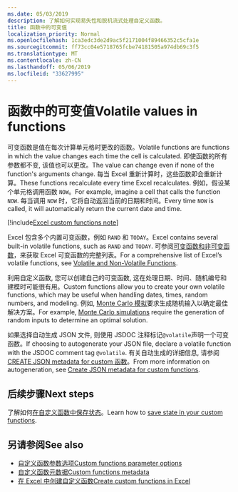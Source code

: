 ```yaml
---
ms.date: 05/03/2019
description: 了解如何实现易失性和脱机流式处理自定义函数。
title: 函数中的可变值
localization_priority: Normal
ms.openlocfilehash: 1ca3edc3de2d9ac5f2171004f89466352c5cfa1e
ms.sourcegitcommit: ff73cc04e5718765fcbe74181505a974db69c3f5
ms.translationtype: MT
ms.contentlocale: zh-CN
ms.lasthandoff: 05/06/2019
ms.locfileid: "33627995"
---
```

# <a name="volatile-values-in-functions"></a><span data-ttu-id="d769c-103">函数中的可变值</span><span class="sxs-lookup"><span data-stu-id="d769c-103">Volatile values in functions</span></span>

<span data-ttu-id="d769c-104">可变函数是值在每次计算单元格时更改的函数。</span><span class="sxs-lookup"><span data-stu-id="d769c-104">Volatile functions are functions in which the value changes each time the cell is calculated.</span></span> <span data-ttu-id="d769c-105">即使函数的所有参数都不变, 该值也可以更改。</span><span class="sxs-lookup"><span data-stu-id="d769c-105">The value can change even if none of the function's arguments change.</span></span> <span data-ttu-id="d769c-106">每当 Excel 重新计算时，这些函数即会重新计算。</span><span class="sxs-lookup"><span data-stu-id="d769c-106">These functions recalculate every time Excel recalculates.</span></span> <span data-ttu-id="d769c-107">例如，假设某个单元格调用函数 `NOW`。</span><span class="sxs-lookup"><span data-stu-id="d769c-107">For example, imagine a cell that calls the function `NOW`.</span></span> <span data-ttu-id="d769c-108">每当调用 `NOW` 时，它将自动返回当前的日期和时间。</span><span class="sxs-lookup"><span data-stu-id="d769c-108">Every time `NOW` is called, it will automatically return the current date and time.</span></span>

[!include[Excel custom functions note](../includes/excel-custom-functions-note.md)]

<span data-ttu-id="d769c-109">Excel 包含多个内置可变函数，例如 `RAND` 和 `TODAY`。</span><span class="sxs-lookup"><span data-stu-id="d769c-109">Excel contains several built-in volatile functions, such as `RAND` and `TODAY`.</span></span> <span data-ttu-id="d769c-110">可参阅[可变函数和非可变函数](/office/client-developer/excel/excel-recalculation#volatile-and-non-volatile-functions)，来获取 Excel 可变函数的完整列表。</span><span class="sxs-lookup"><span data-stu-id="d769c-110">For a comprehensive list of Excel’s volatile functions, see [Volatile and Non-Volatile Functions](/office/client-developer/excel/excel-recalculation#volatile-and-non-volatile-functions).</span></span>

<span data-ttu-id="d769c-111">利用自定义函数, 您可以创建自己的可变函数, 这在处理日期、时间、随机编号和建模时可能很有用。</span><span class="sxs-lookup"><span data-stu-id="d769c-111">Custom functions allow you to create your own volatile functions, which may be useful when handling dates, times, random numbers, and modeling.</span></span> <span data-ttu-id="d769c-112">例如, [Monte Carlo 模拟](https://en.wikipedia.org/wiki/Monte_Carlo_method
)要求生成随机输入以确定最佳解决方案。</span><span class="sxs-lookup"><span data-stu-id="d769c-112">For example, [Monte Carlo simulations](https://en.wikipedia.org/wiki/Monte_Carlo_method
) require the generation of random inputs to determine an optimal solution.</span></span>

<span data-ttu-id="d769c-113">如果选择自动生成 JSON 文件, 则使用 JSDOC 注释标记`@volatile`声明一个可变函数。</span><span class="sxs-lookup"><span data-stu-id="d769c-113">If choosing to autogenerate your JSON file, declare a volatile function with the JSDOC comment tag `@volatile`.</span></span> <span data-ttu-id="d769c-114">有关自动生成的详细信息, 请参阅[CREATE JSON metadata for custom 函数](custom-functions-json-autogeneration.md)。</span><span class="sxs-lookup"><span data-stu-id="d769c-114">From more information on autogeneration, see [Create JSON metadata for custom functions](custom-functions-json-autogeneration.md).</span></span>

## <a name="next-steps"></a><span data-ttu-id="d769c-115">后续步骤</span><span class="sxs-lookup"><span data-stu-id="d769c-115">Next steps</span></span>
<span data-ttu-id="d769c-116">了解如何[在自定义函数中保存状态](custom-functions-save-state.md)。</span><span class="sxs-lookup"><span data-stu-id="d769c-116">Learn how to [save state in your custom functions](custom-functions-save-state.md).</span></span>

## <a name="see-also"></a><span data-ttu-id="d769c-117">另请参阅</span><span class="sxs-lookup"><span data-stu-id="d769c-117">See also</span></span>

* [<span data-ttu-id="d769c-118">自定义函数参数选项</span><span class="sxs-lookup"><span data-stu-id="d769c-118">Custom functions parameter options</span></span>](custom-functions-parameter-options.md)
* [<span data-ttu-id="d769c-119">自定义函数元数据</span><span class="sxs-lookup"><span data-stu-id="d769c-119">Custom functions metadata</span></span>](custom-functions-json.md)
* [<span data-ttu-id="d769c-120">在 Excel 中创建自定义函数</span><span class="sxs-lookup"><span data-stu-id="d769c-120">Create custom functions in Excel</span></span>](custom-functions-overview.md)
